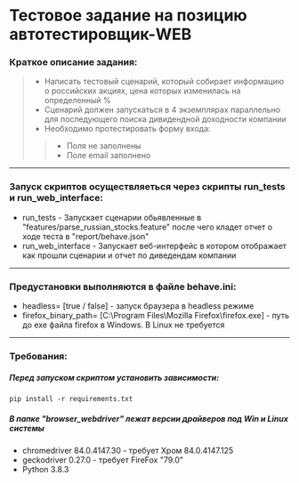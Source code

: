 # Тестовое задание на позицию автотестировщик-WEB

### Краткое описание задания:

  > - Написать тестовый сценарий, который собирает информацию о российских акциях, цена которых изменилась на определенный %
  > - Сценарий должен запускаться в 4 экземплярах параллельно для последующего поиска дивидендной доходности компании
  > - Необходимо протестировать форму входа: 
  >> - Поля не заполнены
  >> - Поле email заполнено

***

### Запуск скриптов осуществляеться через скрипты run_tests и run_web_interface:
  - run_tests - Запускает сценарии обьявленные в "features/parse_russian_stocks.feature" после чего кладет отчет о ходе теста в "report/behave.json"
  - run_web_interface - Запускает веб-интерфейс в котором отображает как прошли сценарии и отчет по диведендам компании

***

### Предустановки выполняются в файле behave.ini:
 - headless= [true / false] - запуск браузера в headless режиме
 - firefox_binary_path= [C:\Program Files\Mozilla Firefox\firefox.exe] - путь до exe файла firefox в Windows. В Linux не требуется  
***
### Требования:

##### Перед запуском скриптом установить зависимости: 
`pip install -r requirements.txt`

##### В папке "browser_webdriver" лежат версии драйверов под Win и Linux системы
  - chromedriver 84.0.4147.30 - требует Хром 84.0.4147.125
  - geckodriver 0.27.0 - требует FireFox "79.0"
  - Python 3.8.3
